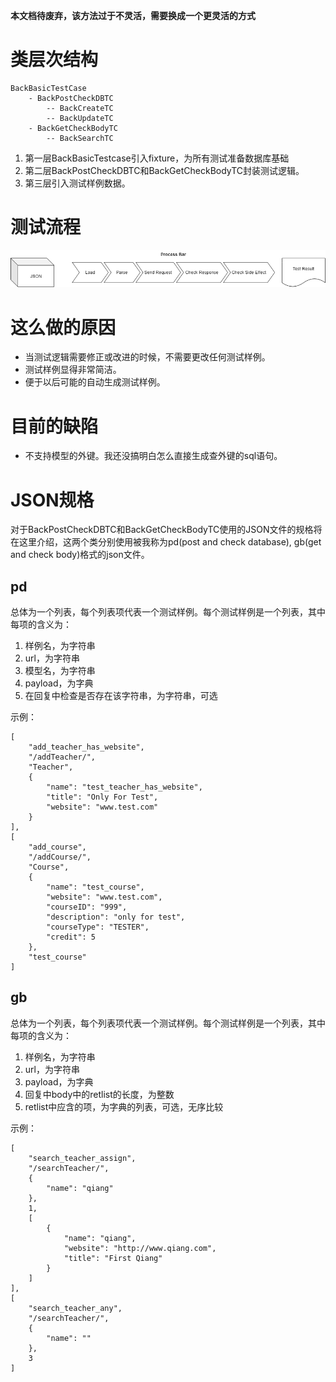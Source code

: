 **本文档待废弃，该方法过于不灵活，需要换成一个更灵活的方式**

# 类层次结构
    BackBasicTestCase
        - BackPostCheckDBTC
            -- BackCreateTC
            -- BackUpdateTC
        - BackGetCheckBodyTC
            -- BackSearchTC

1. 第一层BackBasicTestcase引入fixture，为所有测试准备数据库基础
2. 第二层BackPostCheckDBTC和BackGetCheckBodyTC封装测试逻辑。
3. 第三层引入测试样例数据。

# 测试流程
![auto_back.png](auto_back.png)

# 这么做的原因
* 当测试逻辑需要修正或改进的时候，不需要更改任何测试样例。
* 测试样例显得非常简洁。
* 便于以后可能的自动生成测试样例。

# 目前的缺陷
* 不支持模型的外键。我还没搞明白怎么直接生成查外键的sql语句。

# JSON规格
对于BackPostCheckDBTC和BackGetCheckBodyTC使用的JSON文件的规格将在这里介绍，这两个类分别使用被我称为pd(post and check database), gb(get and check body)格式的json文件。

## pd
总体为一个列表，每个列表项代表一个测试样例。每个测试样例是一个列表，其中每项的含义为：
1. 样例名，为字符串
2. url，为字符串
3. 模型名，为字符串
4. payload，为字典
5. 在回复中检查是否存在该字符串，为字符串，可选

示例：

    [
        "add_teacher_has_website",
        "/addTeacher/",
        "Teacher",
        {
            "name": "test_teacher_has_website",
            "title": "Only For Test",
            "website": "www.test.com"
        }
    ],
    [
        "add_course",
        "/addCourse/",
        "Course",
        {
            "name": "test_course",
            "website": "www.test.com",
            "courseID": "999",
            "description": "only for test",
            "courseType": "TESTER",
            "credit": 5
        },
        "test_course"
    ]

## gb
总体为一个列表，每个列表项代表一个测试样例。每个测试样例是一个列表，其中每项的含义为：
1. 样例名，为字符串
2. url，为字符串
3. payload，为字典
4. 回复中body中的retlist的长度，为整数
5. retlist中应含的项，为字典的列表，可选，无序比较

示例：

    [
        "search_teacher_assign",
        "/searchTeacher/",
        {
            "name": "qiang"
        },
        1,
        [
            {
                "name": "qiang",
                "website": "http://www.qiang.com",
                "title": "First Qiang"
            }
        ]
    ],
    [
        "search_teacher_any",
        "/searchTeacher/",
        {
            "name": ""
        },
        3
    ]